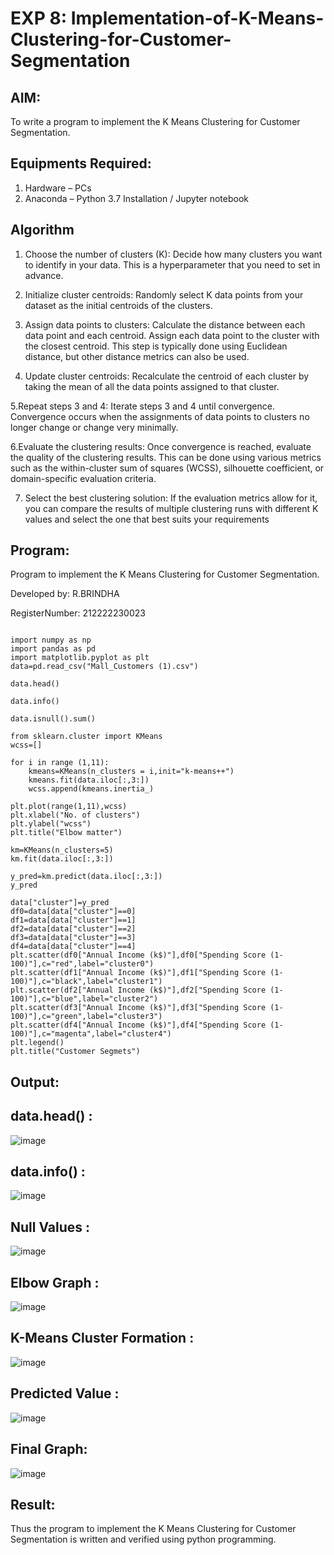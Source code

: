 # EXP 8: Implementation-of-K-Means-Clustering-for-Customer-Segmentation

## AIM:
To write a program to implement the K Means Clustering for Customer Segmentation.

## Equipments Required:
1. Hardware – PCs
2. Anaconda – Python 3.7 Installation / Jupyter notebook

## Algorithm

1. Choose the number of clusters (K): Decide how many clusters you want to identify in your data. This is a hyperparameter that you need to set in advance.

2. Initialize cluster centroids: Randomly select K data points from your dataset as the initial centroids of the clusters.

3. Assign data points to clusters: Calculate the distance between each data point and each centroid. Assign each data point to the cluster with the closest centroid. This step is typically done using Euclidean distance, but other distance metrics can also be used.

4. Update cluster centroids: Recalculate the centroid of each cluster by taking the mean of all the data points assigned to that cluster.

5.Repeat steps 3 and 4: Iterate steps 3 and 4 until convergence. Convergence occurs when the assignments of data points to clusters no longer change or change very minimally.

6.Evaluate the clustering results: Once convergence is reached, evaluate the quality of the clustering results. This can be done using various metrics such as the within-cluster sum of squares (WCSS), silhouette coefficient, or domain-specific evaluation criteria.

7. Select the best clustering solution: If the evaluation metrics allow for it, you can compare the results of multiple clustering runs with different K values and select the one that best suits your requirements

## Program:

Program to implement the K Means Clustering for Customer Segmentation.

Developed by: R.BRINDHA

RegisterNumber: 212222230023 
```

import numpy as np
import pandas as pd
import matplotlib.pyplot as plt
data=pd.read_csv("Mall_Customers (1).csv")

data.head()

data.info()

data.isnull().sum()

from sklearn.cluster import KMeans
wcss=[]

for i in range (1,11):
    kmeans=KMeans(n_clusters = i,init="k-means++")
    kmeans.fit(data.iloc[:,3:])
    wcss.append(kmeans.inertia_)

plt.plot(range(1,11),wcss)
plt.xlabel("No. of clusters")
plt.ylabel("wcss")
plt.title("Elbow matter")

km=KMeans(n_clusters=5)
km.fit(data.iloc[:,3:])

y_pred=km.predict(data.iloc[:,3:])
y_pred

data["cluster"]=y_pred
df0=data[data["cluster"]==0]
df1=data[data["cluster"]==1]
df2=data[data["cluster"]==2]
df3=data[data["cluster"]==3]
df4=data[data["cluster"]==4]
plt.scatter(df0["Annual Income (k$)"],df0["Spending Score (1-100)"],c="red",label="cluster0")
plt.scatter(df1["Annual Income (k$)"],df1["Spending Score (1-100)"],c="black",label="cluster1")
plt.scatter(df2["Annual Income (k$)"],df2["Spending Score (1-100)"],c="blue",label="cluster2")
plt.scatter(df3["Annual Income (k$)"],df3["Spending Score (1-100)"],c="green",label="cluster3")
plt.scatter(df4["Annual Income (k$)"],df4["Spending Score (1-100)"],c="magenta",label="cluster4")
plt.legend()
plt.title("Customer Segmets")
```

## Output:
## data.head() :
![image](https://github.com/Brindha77/Implementation-of-K-Means-Clustering-for-Customer-Segmentation/assets/118889143/fce5da76-aeee-4e9d-9364-7745c3bec91c)

## data.info() :
![image](https://github.com/Brindha77/Implementation-of-K-Means-Clustering-for-Customer-Segmentation/assets/118889143/48604aea-e934-45b3-8cfb-003579f4bfa4)

## Null Values :
![image](https://github.com/Brindha77/Implementation-of-K-Means-Clustering-for-Customer-Segmentation/assets/118889143/c9c72e9a-b9ab-4176-b0e9-077de0b4d8d2)

## Elbow Graph :
![image](https://github.com/Brindha77/Implementation-of-K-Means-Clustering-for-Customer-Segmentation/assets/118889143/afd42412-2677-435d-9f57-ac3c9c5f1181)

## K-Means Cluster Formation :
![image](https://github.com/Brindha77/Implementation-of-K-Means-Clustering-for-Customer-Segmentation/assets/118889143/1b34bd99-d30a-45bb-b12f-cb4278f39101)


## Predicted Value :
![image](https://github.com/Brindha77/Implementation-of-K-Means-Clustering-for-Customer-Segmentation/assets/118889143/1f579300-9d25-4b18-8223-5d23d4628619)

## Final Graph:
![image](https://github.com/Brindha77/Implementation-of-K-Means-Clustering-for-Customer-Segmentation/assets/118889143/175c944b-0c2c-498e-b584-7ab9d2c35229)


## Result:
Thus the program to implement the K Means Clustering for Customer Segmentation is written and verified using python programming.
